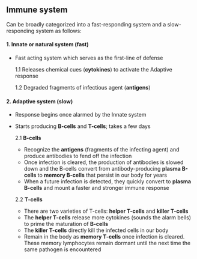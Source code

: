 ## Immune system

Can be broadly categorized into a fast-responding system and a slow-responding system as follows:

#### **1. Innate or natural system (fast)**
- Fast acting system which serves as the first-line of defense

    1.1 Releases chemical cues (**cytokines**) to activate the Adaptive response
  
    1.2 Degraded fragments of infectious agent (**antigens**)
    
#### **2. Adaptive system (slow)**
- Response begins once alarmed by the Innate system
- Starts producing **B-cells** and **T-cells**; takes a few days

    2.1 **B-cells**
    - Recognize the **antigens** (fragments of the infecting agent) and produce antibodies to fend off the infection
    - Once infection is cleared, the production of antibodies is slowed down and the B-cells convert from antibody-producing **plasma B-cells** to **memory B-cells** that persist in our body for years
    - When a future infection is detected, they quickly convert to **plasma B-cells** and mount a faster and stronger immune response
    
    2.2 **T-cells**
    - There are two varieties of T-cells: **helper T-cells** and **killer T-cells**
    - The **helper T-cells** release more cytokines (sounds the alarm bells) to prime the maturation of **B-cells**
    - The **killer T-cells** directly kill the infected cells in our body
    - Remain in the body as **memory T-cells** once infection is cleared. These memory lymphocytes remain dormant until the next time the same pathogen is encountered

